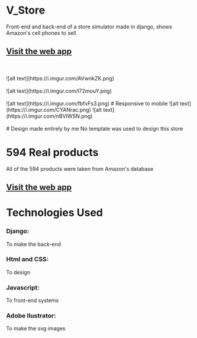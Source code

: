 # V_Store
Front-end and back-end of a store simulator made in django, shows Amazon's cell phones to sell.
## [Visit the web app](https://the-v-store.herokuapp.com/)
<br>
<br>
![alt text](https://i.imgur.com/AVwnkZK.png)
<br>
<br>
![alt text](https://i.imgur.com/l72mouY.png)
<br>
<br>
![alt text](https://i.imgur.com/fbfvFs3.png)
# Responsive to mobile
![alt text](https://i.imgur.com/CYANrac.png)
![alt text](https://i.imgur.com/nBVIWSN.png)
<br>
<br>
# Design made entirely by me
No template was used to design this store

# 594 Real products
All of the 594 products were taken from Amazon's database

## [Visit the web app](https://the-v-store.herokuapp.com/)

# Technologies Used
### Django:
To make the back-end
### Html and CSS:
To design
### Javascript:
To front-end systems
### Adobe Ilustrator:
To make the svg images
